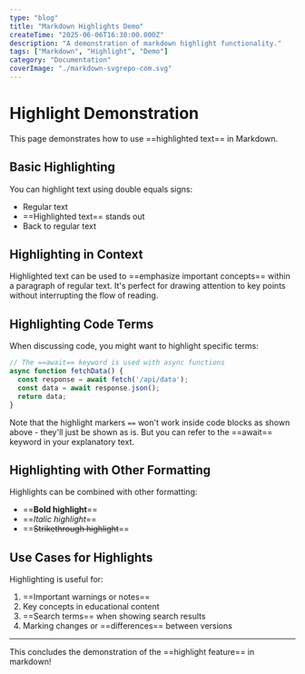 ```yaml
---
type: "blog"
title: "Markdown Highlights Demo"
createTime: "2025-06-06T16:30:00.000Z"
description: "A demonstration of markdown highlight functionality."
tags: ["Markdown", "Highlight", "Demo"]
category: "Documentation"
coverImage: "./markdown-svgrepo-com.svg"
---
```


# Highlight Demonstration

This page demonstrates how to use ==highlighted text== in Markdown.

## Basic Highlighting

You can highlight text using double equals signs:

- Regular text
- ==Highlighted text== stands out
- Back to regular text

## Highlighting in Context

Highlighted text can be used to ==emphasize important concepts== within a paragraph of regular text. It's perfect for drawing attention to key points without interrupting the flow of reading.

## Highlighting Code Terms

When discussing code, you might want to highlight specific terms:

```javascript
// The ==await== keyword is used with async functions
async function fetchData() {
  const response = await fetch('/api/data');
  const data = await response.json();
  return data;
}
```

Note that the highlight markers `==` won't work inside code blocks as shown above - they'll just be shown as is. But you can refer to the ==await== keyword in your explanatory text.

## Highlighting with Other Formatting

Highlights can be combined with other formatting:

- ==**Bold highlight**==
- ==*Italic highlight*==
- ==~~Strikethrough highlight~~==

## Use Cases for Highlights

Highlighting is useful for:

1. ==Important warnings or notes==
2. Key concepts in educational content
3. ==Search terms== when showing search results
4. Marking changes or ==differences== between versions

---

This concludes the demonstration of the ==highlight feature== in markdown!
